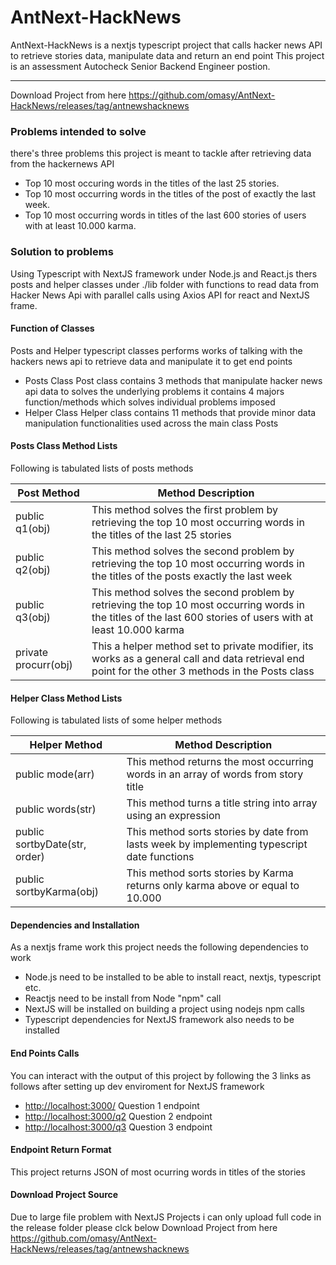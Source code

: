 # AntNext-HackNews
AntNext-HackNews is a nextjs typescript project that calls hacker news API to retrieve stories data, manipulate data and return an end point
This project is an assessment Autocheck Senior Backend Engineer postion.
- - - -
Download Project from here <https://github.com/omasy/AntNext-HackNews/releases/tag/antnewshacknews>

### Problems intended to solve
there's three problems this project is meant to tackle after retrieving data from the hackernews API

* Top 10 most occuring words in the titles of the last 25 stories.
* Top 10 most occurring words in the titles of the post of exactly the last week.
* Top 10 most occurring words in titles of the last 600 stories of users with at least 10.000 karma.

### Solution to problems
Using Typescript with NextJS framework under Node.js and React.js thers posts and helper classes under ./lib folder with functions to read data
from Hacker News Api with parallel calls using Axios API for react and NextJS frame.

#### Function of Classes
Posts and Helper typescript classes performs works of talking with the hackers news api to retrieve data and manipulate it to get end points

* Posts Class
  Post class contains 3 methods that manipulate hacker news api data to solves the underlying problems
  it contains 4 majors function/methods which solves individual problems imposed 
* Helper Class
  Helper class contains 11 methods that provide minor data manipulation functionalities used across the main class Posts
  
#### Posts Class Method Lists
Following is tabulated lists of posts methods

Post Method  | Method Description
------------- | -------------
public q1(obj)  | This method solves the first problem by retrieving the top 10 most occurring words in the titles of the last 25 stories
public q2(obj)  | This method solves the second problem by retrieving the top 10 most occurring words in the titles of the posts exactly the last week
public q3(obj)  | This method solves the second problem by retrieving the top 10 most occurring words in the titles of the last 600 stories of users with at least 10.000 karma
private procurr(obj)  | This a helper method set to private modifier, its works as a general call and data retrieval end point for the other 3 methods in the Posts class

#### Helper Class Method Lists
Following is tabulated lists of some helper methods

Helper Method  | Method Description
------------- | -------------
public mode(arr)  | This method returns the most occurring words in an array of words from story title
public words(str)  | This method turns a title string into array using an expression
public sortbyDate(str, order)  | This method sorts stories by date from lasts week by implementing typescript date functions
public sortbyKarma(obj)  | This method sorts stories by Karma returns only karma above or equal to 10.000

#### Dependencies and Installation
As a nextjs frame work this project needs the following dependencies to work
* Node.js need to be installed to be able to install react, nextjs, typescript etc.
* Reactjs need to be install from Node "npm" call
* NextJS will be installed on building a project using nodejs npm calls
* Typescript dependencies for NextJS framework also needs to be installed

#### End Points Calls
You can interact with the output of this project by following the 3 links as follows after setting up dev enviroment for NextJS framework
* <http://localhost:3000/> Question 1 endpoint
* <http://localhost:3000/q2> Question 2 endpoint
* <http://localhost:3000/q3> Question 3 endpoint

#### Endpoint Return Format
This project returns JSON of most ocurring words in titles of the stories

#### Download Project Source
Due to large file problem with NextJS Projects i can only upload full code in the release folder please clck below
Download Project from here <https://github.com/omasy/AntNext-HackNews/releases/tag/antnewshacknews>

